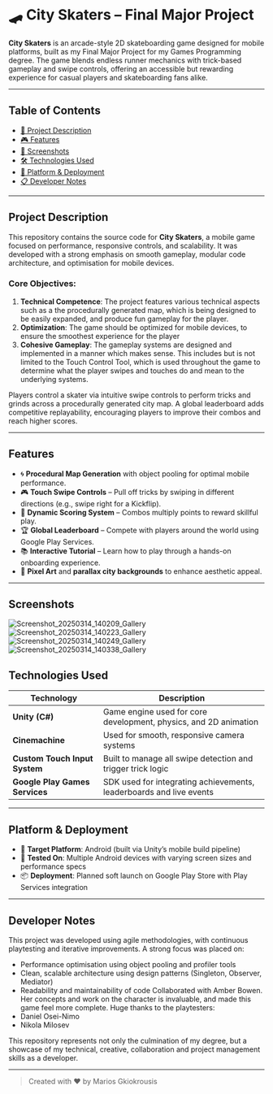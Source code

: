 # 🛹 City Skaters – Final Major Project

**City Skaters** is an arcade-style 2D skateboarding game designed for mobile platforms, built as my Final Major Project for my Games Programming degree. The game blends endless runner mechanics with trick-based gameplay and swipe controls, offering an accessible but rewarding experience for casual players and skateboarding fans alike.

---

## Table of Contents
- [📖 Project Description](#project-description)
- [🎮 Features](#features)
- [📸 Screenshots](#screenshots)
- [🛠 Technologies Used](#technologies-used)
- [📱 Platform & Deployment](#platform--deployment)
- [📋 Developer Notes](#developer-notes)

---

## Project Description

This repository contains the source code for **City Skaters**, a mobile game focused on performance, responsive controls, and scalability. It was developed with a strong emphasis on smooth gameplay, modular code architecture, and optimisation for mobile devices.

### Core Objectives:
1. **Technical Competence**: The project features various technical aspects such as a the procedurally generated map, which is being designed to be easily expanded, and produce fun gameplay for the player.
2. **Optimization**: The game should be optimized for mobile devices, to ensure the smoothest experience for the player
3. **Cohesive Gameplay**: The gameplay systems are designed and implemented in a manner which makes sense. This includes but is not limited to the Touch Control Tool, which is used throughout the game to determine what the player swipes and touches do and mean to the underlying systems.

Players control a skater via intuitive swipe controls to perform tricks and grinds across a procedurally generated city map. A global leaderboard adds competitive replayability, encouraging players to improve their combos and reach higher scores.

---

## Features

- 🌀 **Procedural Map Generation** with object pooling for optimal mobile performance.
- 🎮 **Touch Swipe Controls** – Pull off tricks by swiping in different directions (e.g., swipe right for a Kickflip).
- 🧠 **Dynamic Scoring System** – Combos multiply points to reward skillful play.
- 🏆 **Global Leaderboard** – Compete with players around the world using Google Play Services.
- 📚 **Interactive Tutorial** – Learn how to play through a hands-on onboarding experience.
- 🎨 **Pixel Art** and **parallax city backgrounds** to enhance aesthetic appeal.

---

## Screenshots
![Screenshot_20250314_140209_Gallery](https://github.com/user-attachments/assets/75a9129a-6d75-4e53-9411-63aadb96ff1b)
![Screenshot_20250314_140223_Gallery](https://github.com/user-attachments/assets/1b0bfe1c-fbb0-4fab-b49f-80b3c98ca661)
![Screenshot_20250314_140249_Gallery](https://github.com/user-attachments/assets/27e6da78-b2bc-403a-99d4-f4c03a88ea6b)
![Screenshot_20250314_140338_Gallery](https://github.com/user-attachments/assets/bb7ac283-4b50-4ff0-8632-ad80f341a8da)

## Technologies Used

| Technology | Description |
|------------|-------------|
| **Unity (C#)** | Game engine used for core development, physics, and 2D animation |
| **Cinemachine** | Used for smooth, responsive camera systems |
| **Custom Touch Input System** | Built to manage all swipe detection and trigger trick logic |
| **Google Play Games Services** | SDK used for integrating achievements, leaderboards and live events |

---

## Platform & Deployment

- 🎯 **Target Platform**: Android (built via Unity’s mobile build pipeline)
- 🧪 **Tested On**: Multiple Android devices with varying screen sizes and performance specs
- 📦 **Deployment**: Planned soft launch on Google Play Store with Play Services integration

---

## Developer Notes

This project was developed using agile methodologies, with continuous playtesting and iterative improvements. A strong focus was placed on:
- Performance optimisation using object pooling and profiler tools
- Clean, scalable architecture using design patterns (Singleton, Observer, Mediator)
- Readability and maintainability of code
Collaborated with Amber Bowen. Her concepts and work on the character is invaluable, and made this game feel more complete.
Huge thanks to the playtesters:
- Daniel Osei-Nimo
- Nikola Milosev

This repository represents not only the culmination of my degree, but a showcase of my technical, creative, collaboration and project management skills as a developer.

---

> Created with ❤️ by Marios Gkiokrousis
